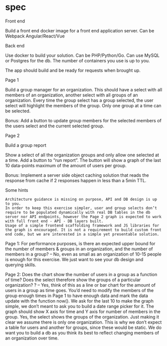 # spec

Front end

Build a front end docker image for a front end application server. Can be Webpack Angular/React/Vue

Back end

Use docker to build your solution. Can be PHP/Python/Go. Can use MySQL or Postgres for the db. The number of containers you use is up to you.

The app should build and be ready for requests when brought up.

Page 1

Build a group manager for an organization. This should have a select with all members of an organization, another select with all groups of an organization. Every time the group select has a group selected, the user select will highlight the members of the group. Only one group at a time can be selected.

Bonus: Add a button to update group members for the selected members of the users select and the current selected group. 

Page 2

Build a group report

Show a select of all the organization groups and only allow one selected at a time. Add a button to “run report”. The button will show a graph of the last 10 data-points maximum of the amount of users per group.

Bonus: Implement a server side object caching solution that reads the response from cache if 2 responses happen in less than a 5min TTL.

Some hints

    Architecture guidance is missing on purpose, API and DB design is up to you.
    In order to keep this exercise simpler, user and group selects don’t require to be populated dynamically with real DB tables in the db server nor API endpoints, however the Page 2 graph is expected to work with full front end - API - DB layers built.
    Usage of a simple frontend scaffolding framework and JS libraries for the graph is encouraged. It is not a requirement to build custom front end code, but we are interested in a simple yet presentable solution. 

Page 1: For performance purposes, is there an expected upper bound for the number of members & groups in an organization, and the number of members in a group? – No, even as small as an organization of 10-15 people is enough for this exercise. We just want to see your db design and querying skills.

Page 2: Does the chart show the number of users in a group as a function of time? Does the select therefore show the groups of a particular organization? ? –  Yes, think of this as a line or bar chart for the amount of users in a group as time goes. You’d need to modify the members of the group enough times in Page 1 to have enough data and mark the data update with the function now(). We ask for the last 10 to make the graph simple, we don’t meant to ask you to build a date range picker for it. The graph should show X axis for time and Y axis for number of members in the group. Yes, the select shows the groups of the organization. Just making it clear we assume there is only one organization. This is why we don’t expect a table for users and another for groups, since these would be static. We do want you to build a db as you think its best to reflect changing members of an organization over time.
